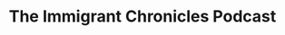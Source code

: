 ---
layout: redirect
title: The Immigrant Chronicles Podcast
permalink: /podcast
redirect_page: https://podcasters.spotify.com/pod/show/the-immigrant-chronicles
---